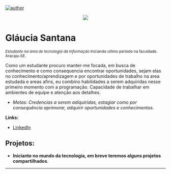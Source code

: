 [![author](https://img.shields.io/badge/author-glauciasantana-red.svg)](https://www.linkedin.com/in/gl%C3%A1ucia-santana-955310206/)

<p align="center">
  <img src="https://user-images.githubusercontent.com/66918680/125146915-dc767d80-e0fe-11eb-9507-11a333b16868.jpg">
</p>

# **Gláucia Santana**
<sub>*Estudante na area de tecnologia da Informação* Iniciando ultimo periodo na faculdade. Aracaju-SE. </sub>

Como um estudante procuro manter-me focada, em busca de conhecimento e como consequencia encontrar oportunidades, sejam elas no conhecimento/aprendizagem e por oportunidades de trabalho na area estudada e areas afins, eu combino habilidades a serem adquiridas nesse primeiro momento com a programação. Capacidade de trabalhar em ambientes de equipe e atenção aos detalhes.

* *Metas: Credencias a serem adiquiridas, estagiar como por consequência aprimorar, adquirir oportunidades e conhecimentos.*


**Links:**
* [LinkedIn](https://www.linkedin.com/in/gl%C3%A1ucia-santana-955310206/)


## Projetos:
* **Iniciante no mundo da tecnologia, em breve teremos alguns projetos compartilhados**.
---
